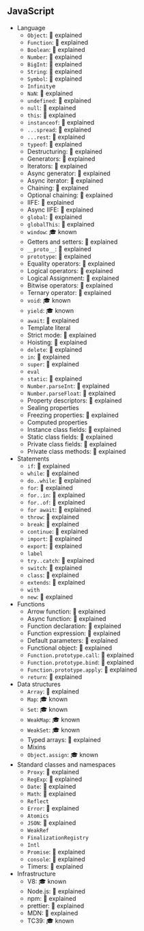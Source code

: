 ## JavaScript

- Language
  - `Object`: 🙋 explained
  - `Function`: 🙋 explained
  - `Boolean`: 🙋 explained
  - `Number`: 🙋 explained
  - `BigInt`: 🙋 explained
  - `String`: 🙋 explained
  - `Symbol`: 🙋 explained
  - `Infinity`e
  - `NaN`: 🙋 explained
  - `undefined`: 🙋 explained
  - `null`: 🙋 explained
  - `this`: 🙋 explained
  - `instanceof`: 🙋 explained
  - `...spread`: 🙋 explained
  - `...rest`: 🙋 explained
  - `typeof`: 🙋 explained
  - Destructuring: 🙋 explained
  - Generators: 🙋 explained
  - Iterators: 🙋 explained
  - Async generator: 🙋 explained
  - Async iterator: 🙋 explained
  - Chaining: 🙋 explained
  - Optional chaining: 🙋 explained
  - IIFE: 🙋 explained
  - Async IIFE: 🙋 explained
  - `global`: 🙋 explained
  - `globalThis`: 🙋 explained
  - `window`: 🎓 known
  - Getters and setters: 🙋 explained
  - `__proto__`: 🙋 explained
  - `prototype`: 🙋 explained
  - Equality operators: 🙋 explained
  - Logical operators: 🙋 explained
  - Logical Assignment: 🙋 explained
  - Bitwise operators: 🙋 explained
  - Ternary operator: 🙋 explained
  - `void`: 🎓 known
  - `yield`: 🎓 known
  - `await`: 🙋 explained
  - Template literal
  - Strict mode: 🙋 explained
  - Hoisting: 🙋 explained
  - `delete`: 🙋 explained
  - `in`: 🙋 explained
  - `super`: 🙋 explained
  - `eval`
  - `static`: 🙋 explained
  - `Number.parseInt`: 🙋 explained
  - `Number.parseFloat`: 🙋 explained
  - Property descriptors: 🙋 explained
  - Sealing properties
  - Freezing properties: 🙋 explained
  - Computed properties
  - Instance class fields: 🙋 explained
  - Static class fields: 🙋 explained
  - Private class fields: 🙋 explained
  - Private class methods: 🙋 explained
- Statements
  - `if`: 🙋 explained
  - `while`: 🙋 explained
  - `do..while`: 🙋 explained
  - `for`: 🙋 explained
  - `for..in`: 🙋 explained
  - `for..of`: 🙋 explained
  - `for await`: 🙋 explained
  - `throw`: 🙋 explained
  - `break`: 🙋 explained
  - `continue`: 🙋 explained
  - `import`: 🙋 explained
  - `export`: 🙋 explained
  - `label`
  - `try..catch`: 🙋 explained
  - `switch`: 🙋 explained
  - `class`: 🙋 explained
  - `extends`: 🙋 explained
  - `with`
  - `new`: 🙋 explained
- Functions
  - Arrow function: 🙋 explained
  - Async function: 🙋 explained
  - Function declaration: 🙋 explained
  - Function expression: 🙋 explained
  - Default parameters: 🙋 explained
  - Functional object: 🙋 explained
  - `Function.prototype.call`: 🙋 explained
  - `Function.prototype.bind`: 🙋 explained
  - `Function.prototype.apply`: 🙋 explained
  - `return`: 🙋 explained
- Data structures
  - `Array`: 🙋 explained
  - `Map`: 🎓 known
  - `Set`: 🎓 known
  - `WeakMap`: 🎓 known
  - `WeakSet`: 🎓 known
  - Typed arrays: 🙋 explained
  - Mixins
  - `Object.assign`: 🎓 known
- Standard classes and namespaces
  - `Proxy`: 🙋 explained
  - `RegExp`: 🙋 explained
  - `Date`: 🙋 explained
  - `Math`: 🙋 explained
  - `Reflect`
  - `Error`: 🙋 explained
  - `Atomics`
  - `JSON`: 🙋 explained
  - `WeakRef`
  - `FinalizationRegistry`
  - `Intl`
  - `Promise`: 🙋 explained
  - `console`: 🙋 explained
  - Timers: 🙋 explained
- Infrastructure
  - V8: 🎓 known
  - Node.js: 🙋 explained
  - npm: 🙋 explained
  - prettier: 🙋 explained
  - MDN: 🙋 explained
  - TC39: 🎓 known
